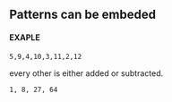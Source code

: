 ## Patterns can be embeded

#### EXAPLE

`5,9,4,10,3,11,2,12`

every other is either added or subtracted.

`1, 8, 27, 64` 
